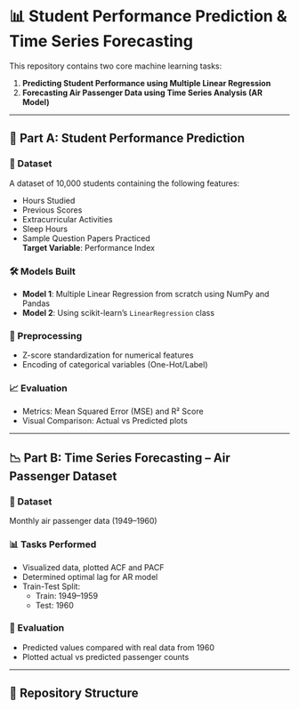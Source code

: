 # 📊 Student Performance Prediction & Time Series Forecasting

This repository contains two core machine learning tasks:

1. **Predicting Student Performance using Multiple Linear Regression**
2. **Forecasting Air Passenger Data using Time Series Analysis (AR Model)**

---

## 🧠 Part A: Student Performance Prediction

### 📁 Dataset
A dataset of 10,000 students containing the following features:
- Hours Studied
- Previous Scores
- Extracurricular Activities
- Sleep Hours
- Sample Question Papers Practiced  
**Target Variable**: Performance Index

### 🛠️ Models Built
- **Model 1**: Multiple Linear Regression from scratch using NumPy and Pandas
- **Model 2**: Using scikit-learn’s `LinearRegression` class

### 🧹 Preprocessing
- Z-score standardization for numerical features
- Encoding of categorical variables (One-Hot/Label)

### 📈 Evaluation
- Metrics: Mean Squared Error (MSE) and R² Score
- Visual Comparison: Actual vs Predicted plots

---

## 📉 Part B: Time Series Forecasting – Air Passenger Dataset

### 📁 Dataset
Monthly air passenger data (1949–1960)

### 📊 Tasks Performed
- Visualized data, plotted ACF and PACF
- Determined optimal lag for AR model
- Train-Test Split:
  - Train: 1949–1959
  - Test: 1960

### 🧪 Evaluation
- Predicted values compared with real data from 1960
- Plotted actual vs predicted passenger counts

---

## 📂 Repository Structure

